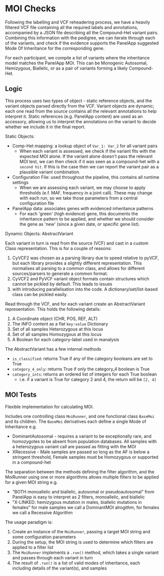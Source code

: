 # MOI Checks

Following the labelling and VCF reheadering process, we have a heavily filtered VCF file containing all the required
labels and annotations, accompanied by a JSON file describing all the Compound-Het variant pairs. Combining this
information with the pedigree, we can iterate through each of the variants, and check if the evidence supports the
PanelApp suggested Mode Of Inheritance for the corresponding gene.

For each participant, we compile a list of variants where the inheritance model matches the PanelApp MOI. This can be
Monogenic Autosomal, Hemizygous, Biallelic, or as a pair of variants forming a likely Compound-Het.

## Logic

This process uses two types of object - static reference objects, and the variant objects parsed directly from the VCF.
Variant objects are dynamic; each one read from the source contains all the relevant annotations to help interpret it.
Static references (e.g. PanelApp content) are used as an accessory, allowing us to interpret the annotations on the
variant to decide whether we include it in the final report.

Static Objects:

- Comp-Het mapping: a lookup object of `Var_1: Var_2` for all variant pairs
  - When each variant is assessed, we check if the variant fits with the expected MOI alone. If
  the variant alone doesn't pass the relevant MOI test, we can then check if it was seen as a compound-het with a
  `second hit`. If this is the case then we can report the variant pair as a plausible variant combination.
- Configuration File: used throughout the pipeline, this contains all runtime settings
  - When we are assessing each variant, we may choose to apply thresholds (e.f. MAF, frequency in a joint call). These
  may change with each run, so we take those parameters from a central configuration file
- PanelApp data: associates genes with evidenced inheritance patterns
  - For each 'green' (high evidence) gene, this documents the inheritance pattern to be applied, and whether we should
  consider the gene as 'new' (since a given date, or specific gene list).

Dynamic Objects: AbstractVariant

Each variant in turn is read from the source (VCF) and cast in a custom Class representation. This is for a couple of
reasons:

1. CyVCF2 was chosen as a parsing library due to speed relative to pyVCF, but each library provides a slightly different
representation. This normalises all parsing to a common class, and allows for different sources/parsers to generate a
common format.
2. CyVCF2 and PyVCF variant object formats contain structures which cannot be pickled by default. This leads to issues
3. with introducing parallelisation into the code. A dictionary/set/list-based class can be pickled easily.

Read through the VCF, and for each variant create an AbstractVariant representation. This holds the following details:

1. A Coordinate object (CHR, POS, REF, ALT)
2. The INFO content as a flat `key:value` Dictionary
3. Set of all samples Heterozygous at this locus
4. Set of all samples Homozygous at this locus
5. A Boolean for each category-label used in reanalysis

The AbstractVariant has a few internal methods

 - `is_classified`: returns True if any of the category booleans are set to True
 - `category_4_only`: returns True if only the category_4 boolean is True
 - `category_ints`: returns an ordered list of integers for each True boolean
   - i.e. if a variant is True for category 2 and 4, the return will be `[2, 4]`


## MOI Tests

Flexible implementation for calculating MOI.

Includes one controlling class `MoiRunner`, and one functional class `BaseMoi` and its children. The `BaseMoi`
derivatives each define a single Mode of Inheritance e.g.

- DominantAutosomal - requires a variant to be exceptionally rare, and homozygotes to be absent from population
databases. All samples with a heterozygous variant call are passed as fitting with the MOI
- XRecessive - Male samples are passed so long as the AF is below a stringent threshold, Female samples must be
Homozygous or supported in a compound-het

The separation between the methods defining the filter algorithm, and the MoiRunner using one or more algorithms
allows multiple filters to be applied for a given MOI string e.g.

- "BOTH monoallelic and biallelic, autosomal or pseudoautosomal" from PanelApp is easy to interpret as
2 filters, monoallelic, and biallelic
- "X-LINKED: hemizygous mutation in males, biallelic mutations in females" for male samples we call a
DominantMOI alrogithm, for females we call a Recessive Algorithm

The usage paradigm is:

1. Create an instance of the `MoiRunner`, passing a target MOI string and some configuration parameters
2. During the setup, the MOI string is used to determine which filters are applied to a filter list
3. The `MoiRunner` implements a `.run()` method, which takes a single variant and passes through each variant in turn
4. The result of `.run()` is a list of valid modes of inheritance, each including details of the variant(s), and samples
